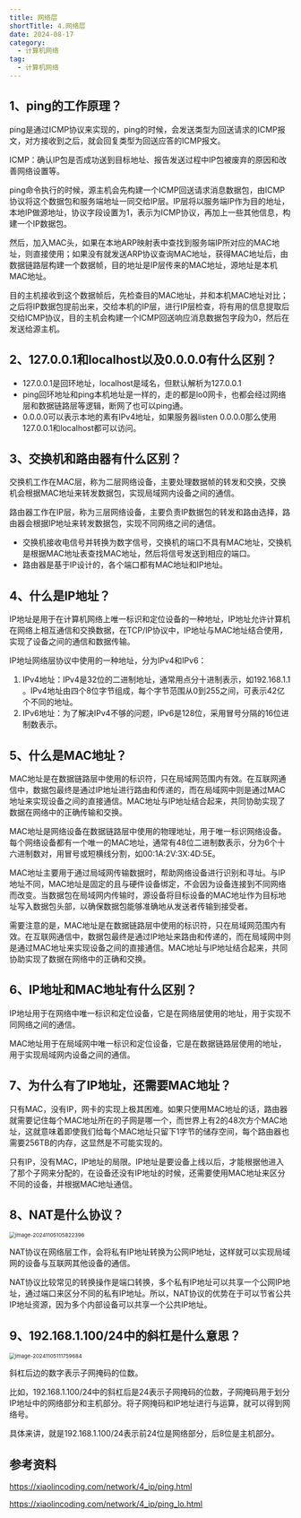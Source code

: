 ```yaml
---
title: 网络层
shortTitle: 4.网络层
date: 2024-08-17
category:
  - 计算机网络
tag:
  - 计算机网络
---
```


## 1、ping的工作原理？

ping是通过ICMP协议来实现的，ping的时候，会发送类型为回送请求的ICMP报文，对方接收到之后，就会回复类型为回送应答的ICMP报文。

ICMP：确认IP包是否成功送到目标地址、报告发送过程中IP包被废弃的原因和改善网络设置等。

ping命令执行的时候，源主机会先构建一个ICMP回送请求消息数据包，由ICMP协议将这个数据包和服务端地址一同交给IP层。IP层将以服务端IP作为目的地址，本地IP做源地址，协议字段设置为1，表示为ICMP协议，再加上一些其他信息，构建一个IP数据包。

然后，加入MAC头，如果在本地ARP映射表中查找到服务端IP所对应的MAC地址，则直接使用；如果没有就发送ARP协议查询MAC地址，获得MAC地址后，由数据链路层构建一个数据帧，目的地址是IP层传来的MAC地址，源地址是本机MAC地址。

目的主机接收到这个数据帧后，先检查目的MAC地址，并和本机MAC地址对比；之后将IP数据包提前出来，交给本机的IP层，进行IP层检查，将有用的信息提取后交给ICMP协议，目的主机会构建一个ICMP回送响应消息数据包字段为0，然后在发送给源主机。

## 2、127.0.0.1和localhost以及0.0.0.0有什么区别？

- 127.0.0.1是回环地址，localhost是域名，但默认解析为127.0.0.1
- ping回环地址和ping本机地址是一样的，走的都是lo0网卡，也都会经过网络层和数据链路层等逻辑，断网了也可以ping通。
- 0.0.0.0可以表示本地的素有IPv4地址，如果服务器listen 0.0.0.0那么使用127.0.0.1和localhost都可以访问。

## 3、交换机和路由器有什么区别？

交换机工作在MAC层，称为二层网络设备，主要处理数据帧的转发和交换，交换机会根据MAC地址来转发数据包，实现局域网内设备之间的通信。

路由器工作在IP层，称为三层网络设备，主要负责IP数据包的转发和路由选择，路由器会根据IP地址来转发数据包，实现不同网络之间的通信。

- 交换机接收电信号并转换为数字信号，交换机的端口不具有MAC地址，交换机是根据MAC地址表查找MAC地址，然后将信号发送到相应的端口。
- 路由器是基于IP设计的，各个端口都有MAC地址和IP地址。

## 4、什么是IP地址？

IP地址是用于在计算机网络上唯一标识和定位设备的一种地址，IP地址允许计算机在网络上相互通信和交换数据，在TCP/IP协议中，IP地址与MAC地址结合使用，实现了设备之间的通信和数据传输。

IP地址网络层协议中使用的一种地址，分为IPv4和IPv6：

1. IPv4地址：IPv4是32位的二进制地址，通常用点分十进制表示，如192.168.1.1 。IPv4地址由四个8位字节组成，每个字节范围从0到255之间，可表示42亿个不同的地址。
2. IPv6地址：为了解决IPv4不够的问题，IPv6是128位，采用冒号分隔的16位进制数表示。

## 5、什么是MAC地址？

MAC地址是在数据链路层中使用的标识符，只在局域网范围内有效。在互联网通信中，数据包最终是通过IP地址进行路由和传递的，而在局域网中则是通过MAC地址来实现设备之间的直接通信。MAC地址与IP地址结合起来，共同协助实现了数据在网络中的正确传输和交换。

MAC地址是网络设备在数据链路层中使用的物理地址，用于唯一标识网络设备。每个网络设备都有一个唯一的MAC地址，通常有48位二进制数表示，分为6个十六进制数对，用冒号或短横线分割，如00:1A:2V:3X:4D:5E。

MAC地址主要用于通过局域网传输数据时，帮助网络设备进行识别和寻址。与IP地址不同，MAC地址是固定的且与硬件设备绑定，不会因为设备连接到不同网络而改变。当数据包在局域网内传输时，源设备将目标设备的MAC地址作为目标地址写入数据包头部，以确保数据包能够准确地从发送者传输到接受者。

需要注意的是，MAC地址是在数据链路层中使用的标识符，只在局域网范围内有效。在互联网通信中，数据包最终是通过IP地址来路由和传递的，而在局域网中则是通过MAC地址来实现设备之间的直接通信。MAC地址与IP地址结合起来，共同协助实现了数据在网络中的正确和交换。

## 6、IP地址和MAC地址有什么区别？

IP地址用于在网络中唯一标识和定位设备，它是在网络层使用的地址，用于实现不同网络之间的通信。

MAC地址用于在局域网中唯一标识和定位设备，它是在数据链路层使用的地址，用于实现局域网内设备之间的通信。

## 7、为什么有了IP地址，还需要MAC地址？

只有MAC，没有IP，网卡的实现上极其困难。如果只使用MAC地址的话，路由器就需要记住每个MAC地址所在的子网是哪一个，而世界上有2的48次方个MAC地址，这就意味着即使我们给每个MAC地址只留下1字节的储存空间，每个路由器也需要256TB的内存，这显然是不可能实现的。

只有IP，没有MAC，IP地址的局限。IP地址是要设备上线以后，才能根据他进入了那个子网来分配的，在设备还没有IP地址的时候，还需要使用MAC地址来区分不同的设备，并根据MAC地址通信。

## 8、NAT是什么协议？

<img src="https://golang-code.oss-cn-beijing.aliyuncs.com/images/202501071556807.png" alt="image-20241105105822396" style="zoom:67%;" />

NAT协议在网络层工作，会将私有IP地址转换为公网IP地址，这样就可以实现局域网的设备与互联网其他设备的通信。

NAT协议比较常见的转换操作是端口转换，多个私有IP地址可以共享一个公网IP地址，通过端口来区分不同的私有IP地址。所以，NAT协议的优势在于可以节省公共IP地址资源，因为多个内部设备可以共享一个公共IP地址。

## 9、192.168.1.100/24中的斜杠是什么意思？

<img src="https://golang-code.oss-cn-beijing.aliyuncs.com/images/202501071556146.png" alt="image-20241105111759684" style="zoom:67%;" />

斜杠后边的数字表示子网掩码的位数。

比如，192.168.1.100/24中的斜杠后是24表示子网掩码的位数，子网掩码用于划分IP地址中的网络部分和主机部分。将子网掩码和IP地址进行与运算，就可以得到网络号。

具体来讲，就是192.168.1.100/24表示前24位是网络部分，后8位是主机部分。

## 参考资料

https://xiaolincoding.com/network/4_ip/ping.html

https://xiaolincoding.com/network/4_ip/ping_lo.html
